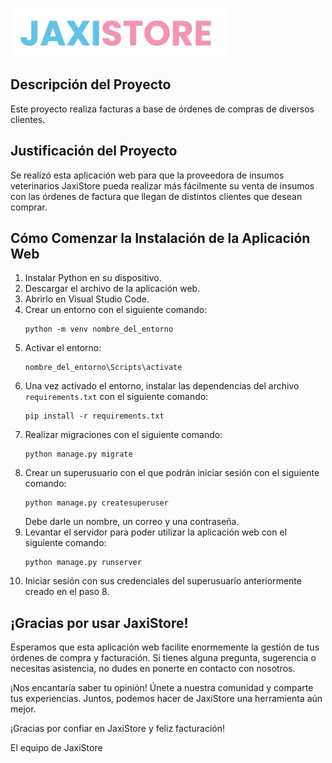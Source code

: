 
![JaxiStore Logo](image.png)

## Descripción del Proyecto

Este proyecto realiza facturas a base de órdenes de compras de diversos clientes.

## Justificación del Proyecto

Se realizó esta aplicación web para que la proveedora de insumos veterinarios JaxiStore pueda realizar más fácilmente su venta de insumos con las órdenes de factura que llegan de distintos clientes que desean comprar.

## Cómo Comenzar la Instalación de la Aplicación Web

1. Instalar Python en su dispositivo.
2. Descargar el archivo de la aplicación web.
3. Abrirlo en Visual Studio Code.
4. Crear un entorno con el siguiente comando:
   ```shell
   python -m venv nombre_del_entorno
   ```
5. Activar el entorno:
   ```shell
   nombre_del_entorno\Scripts\activate
   ```
6. Una vez activado el entorno, instalar las dependencias del archivo `requirements.txt` con el siguiente comando:
   ```shell
   pip install -r requirements.txt
   ```
7. Realizar migraciones con el siguiente comando:
   ```shell
   python manage.py migrate
   ```
8. Crear un superusuario con el que podrán iniciar sesión con el siguiente comando:
   ```shell
   python manage.py createsuperuser
   ```
   Debe darle un nombre, un correo y una contraseña.
9. Levantar el servidor para poder utilizar la aplicación web con el siguiente comando:
   ```shell
   python manage.py runserver
   ```
10. Iniciar sesión con sus credenciales del superusuario anteriormente creado en el paso 8.

## ¡Gracias por usar JaxiStore!

Esperamos que esta aplicación web facilite enormemente la gestión de tus órdenes de compra y facturación. Si tienes alguna pregunta, sugerencia o necesitas asistencia, no dudes en ponerte en contacto con nosotros.

¡Nos encantaría saber tu opinión! Únete a nuestra comunidad y comparte tus experiencias. Juntos, podemos hacer de JaxiStore una herramienta aún mejor.

¡Gracias por confiar en JaxiStore y feliz facturación!

El equipo de JaxiStore